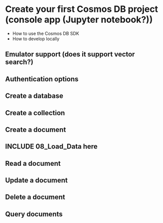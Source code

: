 # Create your first Cosmos DB project (console app (Jupyter notebook?))

- How to use the Cosmos DB SDK
- How to develop locally

## Emulator support (does it support vector search?)
## Authentication options
## Create a database
## Create a collection
## Create a document

## INCLUDE 08_Load_Data here

## Read a document
## Update a document
## Delete a document
## Query documents

